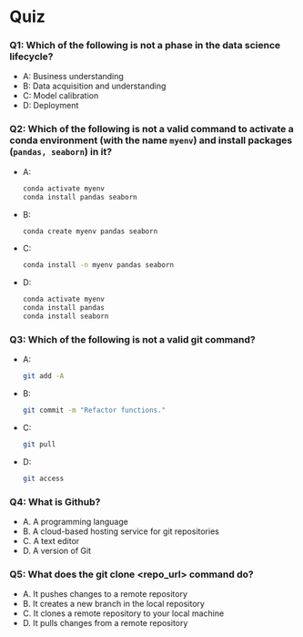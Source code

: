 # Quiz

### Q1: Which of the following is not a phase in the data science lifecycle?

- A: Business understanding
- B: Data acquisition and understanding
- C: Model calibration
- D: Deployment

### Q2: Which of the following is not a valid command to activate a conda environment (with the name `myenv`) and install packages (`pandas, seaborn`) in it?

- A:

  ```bash
  conda activate myenv
  conda install pandas seaborn
  ```

- B:

  ```bash
  conda create myenv pandas seaborn
  ```

- C:

  ```bash
  conda install -n myenv pandas seaborn
  ```

- D:

  ```bash
  conda activate myenv
  conda install pandas
  conda install seaborn
  ```

### Q3: Which of the following is not a valid git command?

- A:

  ```bash
  git add -A
  ```

- B:

  ```bash
  git commit -m "Refactor functions."
  ```

- C:

  ```bash
  git pull
  ```

- D:

  ```bash
  git access
  ```

### Q4: What is Github?

- A. A programming language
- B. A cloud-based hosting service for git repositories
- C. A text editor
- D. A version of Git

### Q5: What does the git clone <repo_url> command do?

- A. It pushes changes to a remote repository
- B. It creates a new branch in the local repository
- C. It clones a remote repository to your local machine
- D. It pulls changes from a remote repository
